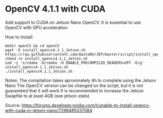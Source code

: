 # OpenCV 4.1.1 with CUDA

Add support to CUDA on Jetson Nano OpenCV. It is essential to use OpenCV with GPU acceleration

How to Install:

```
mkdir openCV && cd openCV
wget -O install_opencv4.1.1_Jetson.sh https://raw.githubusercontent.com/AastaNV/JEP/master/script/install_opencv4.5.0_Jetson.sh
chmod +x install_opencv4.1.1_Jetson.sh
sed -i 's/cmake -D/cmake -D ENABLE_PRECOMPILED_HEADERS=OFF -D/g' install_opencv4.1.1_Jetson.sh
./install_opencv4.1.1_Jetson.sh
```

Notes:
The compilation takes aproximately 4h to complete using the Jetson Nano
The OpenCV version can be changed on the script, but it is not guaranteed that it will work
It is recommended to increase the Jetson Swapfile to at least 4GB (see jetson-stats)

Source: https://forums.developer.nvidia.com/t/unable-to-install-opencv-with-cuda-in-jetson-nano/72994#5337084
